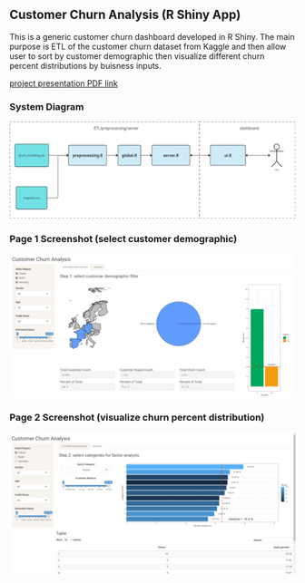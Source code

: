 ## Customer Churn Analysis (R Shiny App)
This is a generic customer churn dashboard developed in R Shiny. The main purpose is ETL of the customer churn dataset from Kaggle and then allow user to sort by customer demographic then visualize different churn percent distributions by buisness inputs.

[project presentation PDF link](presentaion.pdf)

### System Diagram

<img src="./assets/system_diagram.png" width="650">

### Page 1 Screenshot (select customer demographic)

<img src="./assets/app_page1.png" width="650">

### Page 2 Screenshot (visualize churn percent distribution)

<img src="./assets/app_page2.png" width="650">